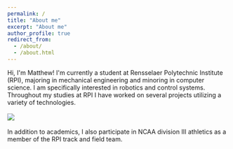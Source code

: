 ```yaml
---
permalink: /
title: "About me"
excerpt: "About me"
author_profile: true
redirect_from:
  - /about/
  - /about.html
---
```


Hi, I'm Matthew! I'm currently a student at Rensselaer Polytechnic Institute (RPI), majoring in mechanical engineering and minoring in computer science. I am specifically interested in robotics and control systems. Throughout my studies at RPI I have worked on several projects utilizing a variety of technologies.
<br/><br/>
<img src='/images/500x300.png'>
<br/><br/>
In addition to academics, I also participate in NCAA division III athletics as a member of the RPI track and field team.

